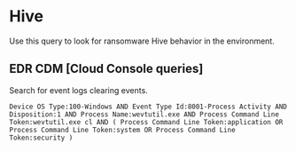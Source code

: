 # Hive

Use this query to look for ransomware Hive behavior in the environment.

## EDR CDM [Cloud Console queries]

Search for event logs clearing events.

```
Device OS Type:100-Windows AND Event Type Id:8001-Process Activity AND Disposition:1 AND Process Name:wevtutil.exe AND Process Command Line Token:wevtutil.exe cl AND ( Process Command Line Token:application OR Process Command Line Token:system OR Process Command Line Token:security )
```
